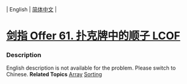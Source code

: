 | English | [简体中文](README.md) |

# [剑指 Offer 61. 扑克牌中的顺子  LCOF](https://leetcode.cn/problems/bu-ke-pai-zhong-de-shun-zi-lcof)
 ### Description
English description is not available for the problem. Please switch to Chinese.
**Related Topics**  [Array](https://leetcode.cn/tag/array) [Sorting](https://leetcode.cn/tag/sorting) 